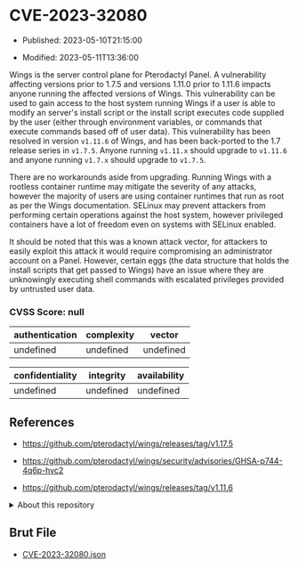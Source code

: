 # CVE-2023-32080

- Published: 2023-05-10T21:15:00

- Modified: 2023-05-11T13:36:00

Wings is the server control plane for Pterodactyl Panel. A vulnerability affecting versions prior to 1.7.5 and versions 1.11.0 prior to 1.11.6 impacts anyone running the affected versions of Wings.  This vulnerability can be used to gain access to the host system running Wings if a user is able to modify an server's install script or the install script executes code supplied by the user (either through environment variables, or commands that execute commands based off of user data). This vulnerability has been resolved in version `v1.11.6` of Wings, and has been back-ported to the 1.7 release series in `v1.7.5`. Anyone running `v1.11.x` should upgrade to `v1.11.6` and anyone running `v1.7.x` should upgrade to `v1.7.5`.

There are no workarounds aside from upgrading. Running Wings with a rootless container runtime may mitigate the severity of any attacks, however the majority of users are using container runtimes that run as root as per the Wings documentation. SELinux may prevent attackers from performing certain operations against the host system, however privileged containers have a lot of freedom even on systems with SELinux enabled.

It should be noted that this was a known attack vector, for attackers to easily exploit this attack it would require compromising an administrator account on a Panel.  However, certain eggs (the data structure that holds the install scripts that get passed to Wings) have an issue where they are unknowingly executing shell commands with escalated privileges provided by untrusted user data.

### CVSS Score: **null**

| authentication | complexity | vector |
| --- | --- | --- |
| undefined | undefined | undefined |

| confidentiality | integrity | availability |
| --- | --- | --- |
| undefined | undefined | undefined |

## References

* https://github.com/pterodactyl/wings/releases/tag/v1.17.5

* https://github.com/pterodactyl/wings/security/advisories/GHSA-p744-4q6p-hvc2

* https://github.com/pterodactyl/wings/releases/tag/v1.11.6

<details>
<summary>About this repository</summary> 

  This repository is part of the project [Live Hack CVE](https://github.com/Live-Hack-CVE). Main website can be found [www.live-hack.org](https://www.live-hack.org) 
  
  Made by [Sn0wAlice](https://github.com/Sn0wAlice) for the people that care about security and need to have a feed of the latest CVEs. Hope you enjoy it, don't forget to star the repo and follow me on [Twitter](https://twitter.com/Sn0wAlice) and [Github](https://github.com/Sn0wAlice). And that is my [personnal website](https://www.alice-snow.me/)

  - [Home Page](https://github.com/Live-Hack-CVE)
  - [Framework](https://github.com/Live-Hack-CVE/cve-framework)
  - [CVE database](https://github.com/Live-Hack-CVE/full_database)
  - [Changelog](https://github.com/Live-Hack-CVE/Changelog)
</details>

## Brut File

* [CVE-2023-32080.json](https://raw.githubusercontent.com/Live-Hack-CVE/full_database/main/cves/2023/CVE-2023-32080.json)

